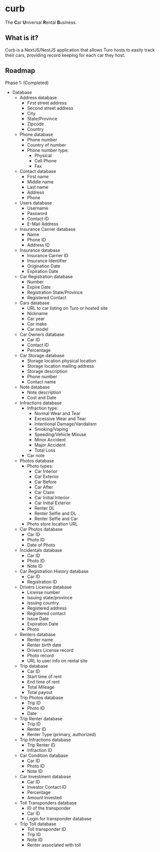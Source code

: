 # curb

The **C**ar **U**niversal **R**ental **B**usiness.

## What is it?

Curb is a NextJS/NestJS application that allows Turo hosts to easily
track their cars, providing record keeping for each car they host.

## Roadmap

Phase 1: (Completed)
- Database
  - Address database
    - First street address
    - Second street address
    - City
    - State/Province
    - Zipcode
    - Country
  - Phone database
    - Phone number
    - Country of number
    - Phone number type:
      - Physical
      - Cell Phone
      - Fax
  - Contact database
    - First name
    - Middle name
    - Last name
    - Address
    - Phone
  - Users database
    - Username
    - Password
    - Contact ID
    - E-Mail Address
  - Insurance Carrier database
    - Name
    - Phone ID
    - Address ID
  - Insurance database
    - Insurance Carrier ID
    - Insurance Identifier
    - Origination Date
    - Expiration Date
  - Car Registration database
    - Number
    - Expire Date
    - Registration State/Province
    - Registered Contact
  - Cars database
    - URL to car listing on Turo or hosted site
    - Nickname
    - Car year
    - Car make
    - Car model
  - Car Owners database
    - Car ID
    - Contact ID
    - Percentage
  - Car Storage database
    - Storage location physical location
    - Storage location mailing address
    - Storage description
    - Phone number
    - Contact name
  - Note database
    - Note description
    - Cost and Date
  - Infractions database
    - Infraction type:
      - Normal Wear and Tear
      - Excessive Wear and Tear
      - Intentional Damage/Vandalism
      - Smoking/Vaping
      - Speeding/Vehicle Misuse
      - Minor Accident
      - Major Accident
      - Total Loss
    - Car note
  - Photos database
    - Photo types:
      - Car Interior
      - Car Exterior
      - Car Before
      - Car After
      - Car Claim
      - Car Initial Interior
      - Car Initial Exterior
      - Renter DL
      - Renter Selfie and DL
      - Renter Selfie and Car
    - Photo store location URL
  - Car Photos database
    - Car ID
    - Photo ID
    - Date of Photo
  - Incidentals database
    - Car ID
    - Photo ID
    - Note ID
  - Car Registration History database
    - Car ID
    - Registration ID
  - Drivers License database
    - License number
    - Issuing state/province
    - Issuing country
    - Registered address
    - Registered contact
    - Issue Date
    - Expiration Date
    - Photo
  - Renters database
    - Renter name
    - Renter birth date
    - Drivers License record
    - Photo record
    - URL to user info on rental site
  - Trip database
    - Car ID
    - Start time of rent
    - End time of rent
    - Total Mileage
    - Total payout
  - Trip Photos database
    - Trip ID
    - Photo ID
    - Date
  - Trip Renter database
    - Trip ID
    - Renter ID
    - Renter Type (primary, authorized)
  - Trip Infractions database
    - Trip Renter ID
    - Infraction ID
  - Car Condition database
    - Car ID
    - Photo ID
    - Note ID
  - Car Investment database
    - Car ID
    - Investor Contact ID
    - Percentage
    - Amount Invested
  - Toll Transponders database
    - ID of the transponder
    - Car ID
    - Login for transponder database
  - Trip Toll database
    - Toll transponder ID
    - Trip ID
    - Note ID
    - Renter associated with toll
